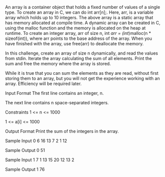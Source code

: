 An array is a container object that holds a fixed number of values of a single type. To create an array in C, we can do int arr[n];. Here, arr, is a variable array which holds up to 10 integers. The above array is a static array that has memory allocated at compile time. A dynamic array can be created in C, using the malloc function and the memory is allocated on the heap at runtime. To create an integer array, arr of size n, int *arr = (int*)malloc(n * sizeof(int)), where arr points to the base address of the array. When you have finished with the array, use free(arr) to deallocate the memory.

In this challenge, create an array of size n dynamically, and read the values from stdin. Iterate the array calculating the sum of all elements. Print the sum and free the memory where the array is stored.

While it is true that you can sum the elements as they are read, without first storing them to an array, but you will not get the experience working with an array. Efficiency will be required later. 


Input Format
The first line contains an integer, n.

The next line contains n space-separated integers.

Constraints
1 <= n <= 1000

1 <= a[i] <= 1000


Output Format
Print the sum of the integers in the array.

Sample Input 0
6
16 13 7 2 1 12 

Sample Output 0
51

Sample Input 1
7
1 13 15 20 12 13 2

Sample Output 1
76